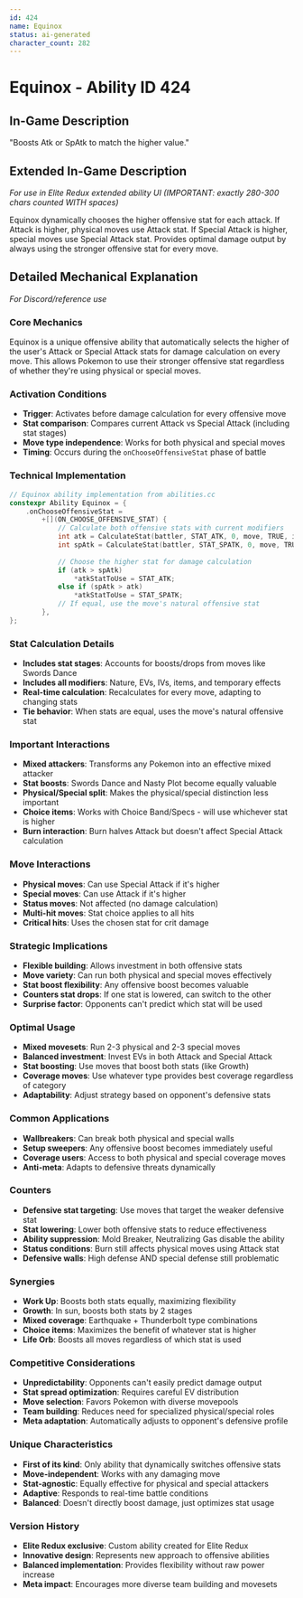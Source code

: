 ```yaml
---
id: 424
name: Equinox
status: ai-generated
character_count: 282
---
```


# Equinox - Ability ID 424

## In-Game Description
"Boosts Atk or SpAtk to match the higher value."

## Extended In-Game Description
*For use in Elite Redux extended ability UI (IMPORTANT: exactly 280-300 chars counted WITH spaces)*

Equinox dynamically chooses the higher offensive stat for each attack. If Attack is higher, physical moves use Attack stat. If Special Attack is higher, special moves use Special Attack stat. Provides optimal damage output by always using the stronger offensive stat for every move.

## Detailed Mechanical Explanation
*For Discord/reference use*

### Core Mechanics
Equinox is a unique offensive ability that automatically selects the higher of the user's Attack or Special Attack stats for damage calculation on every move. This allows Pokemon to use their stronger offensive stat regardless of whether they're using physical or special moves.

### Activation Conditions
- **Trigger**: Activates before damage calculation for every offensive move
- **Stat comparison**: Compares current Attack vs Special Attack (including stat stages)
- **Move type independence**: Works for both physical and special moves
- **Timing**: Occurs during the `onChooseOffensiveStat` phase of battle

### Technical Implementation
```c
// Equinox ability implementation from abilities.cc
constexpr Ability Equinox = {
    .onChooseOffensiveStat =
        +[](ON_CHOOSE_OFFENSIVE_STAT) {
            // Calculate both offensive stats with current modifiers
            int atk = CalculateStat(battler, STAT_ATK, 0, move, TRUE, ignoreOffensiveStatDrops, targetUnaware, FALSE);
            int spAtk = CalculateStat(battler, STAT_SPATK, 0, move, TRUE, ignoreOffensiveStatDrops, targetUnaware, FALSE);
            
            // Choose the higher stat for damage calculation
            if (atk > spAtk)
                *atkStatToUse = STAT_ATK;
            else if (spAtk > atk)
                *atkStatToUse = STAT_SPATK;
            // If equal, use the move's natural offensive stat
        },
};
```

### Stat Calculation Details
- **Includes stat stages**: Accounts for boosts/drops from moves like Swords Dance
- **Includes all modifiers**: Nature, EVs, IVs, items, and temporary effects
- **Real-time calculation**: Recalculates for every move, adapting to changing stats
- **Tie behavior**: When stats are equal, uses the move's natural offensive stat

### Important Interactions
- **Mixed attackers**: Transforms any Pokemon into an effective mixed attacker
- **Stat boosts**: Swords Dance and Nasty Plot become equally valuable
- **Physical/Special split**: Makes the physical/special distinction less important
- **Choice items**: Works with Choice Band/Specs - will use whichever stat is higher
- **Burn interaction**: Burn halves Attack but doesn't affect Special Attack calculation

### Move Interactions
- **Physical moves**: Can use Special Attack if it's higher
- **Special moves**: Can use Attack if it's higher  
- **Status moves**: Not affected (no damage calculation)
- **Multi-hit moves**: Stat choice applies to all hits
- **Critical hits**: Uses the chosen stat for crit damage

### Strategic Implications
- **Flexible building**: Allows investment in both offensive stats
- **Move variety**: Can run both physical and special moves effectively
- **Stat boost flexibility**: Any offensive boost becomes valuable
- **Counters stat drops**: If one stat is lowered, can switch to the other
- **Surprise factor**: Opponents can't predict which stat will be used

### Optimal Usage
- **Mixed movesets**: Run 2-3 physical and 2-3 special moves
- **Balanced investment**: Invest EVs in both Attack and Special Attack
- **Stat boosting**: Use moves that boost both stats (like Growth)
- **Coverage moves**: Use whatever type provides best coverage regardless of category
- **Adaptability**: Adjust strategy based on opponent's defensive stats

### Common Applications
- **Wallbreakers**: Can break both physical and special walls
- **Setup sweepers**: Any offensive boost becomes immediately useful
- **Coverage users**: Access to both physical and special coverage moves
- **Anti-meta**: Adapts to defensive threats dynamically

### Counters
- **Defensive stat targeting**: Use moves that target the weaker defensive stat
- **Stat lowering**: Lower both offensive stats to reduce effectiveness
- **Ability suppression**: Mold Breaker, Neutralizing Gas disable the ability
- **Status conditions**: Burn still affects physical moves using Attack stat
- **Defensive walls**: High defense AND special defense still problematic

### Synergies
- **Work Up**: Boosts both stats equally, maximizing flexibility
- **Growth**: In sun, boosts both stats by 2 stages
- **Mixed coverage**: Earthquake + Thunderbolt type combinations
- **Choice items**: Maximizes the benefit of whatever stat is higher
- **Life Orb**: Boosts all moves regardless of which stat is used

### Competitive Considerations
- **Unpredictability**: Opponents can't easily predict damage output
- **Stat spread optimization**: Requires careful EV distribution
- **Move selection**: Favors Pokemon with diverse movepools
- **Team building**: Reduces need for specialized physical/special roles
- **Meta adaptation**: Automatically adjusts to opponent's defensive profile

### Unique Characteristics
- **First of its kind**: Only ability that dynamically switches offensive stats
- **Move-independent**: Works with any damaging move
- **Stat-agnostic**: Equally effective for physical and special attackers
- **Adaptive**: Responds to real-time battle conditions
- **Balanced**: Doesn't directly boost damage, just optimizes stat usage

### Version History
- **Elite Redux exclusive**: Custom ability created for Elite Redux
- **Innovative design**: Represents new approach to offensive abilities
- **Balanced implementation**: Provides flexibility without raw power increase
- **Meta impact**: Encourages more diverse team building and movesets